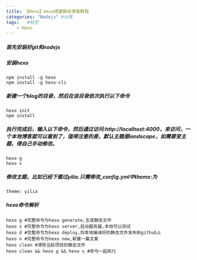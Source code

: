 ```yaml
---
title: 【Hexo】Hexo搭建静态博客教程
categories: "Nodejs" #分类
tags:   #标签
	- Hexo
---
```

##### 首先安装好git和nodejs
##### 安装hexo

```
npm install -g hexo
npm install -g hexo-cli
```
##### 新建一个blog的目录，然后在该目录依次执行以下命令

```
hexo init
npm install
```
##### 执行完成后，输入以下命令，然后通过访问:http://localhost:4000，来访问，一个本地博客就可以看到了，值得注意的是，默认主题是landscape，如需要变主题，得自己手动修改。

```
hexo g
hexo s
```
##### 修改主题，比如已经下载过yilia.只需修改_config.yml中theme:为

```
theme: yilia
```

##### hexo命令解析

```
hexo g #完整命令为hexo generate,生成静态文件 
hexo s #完整命令为hexo server,启动服务器,本地可以测试 
hexo d #完整命令为hexo deploy,将本地编译好的静态文件发布到github上 
hexo n #完整命令为hexo new,新建一篇文章 
hexo clean #清除当前项目的静态文件
hexo clean && hexo g && hexo s #命令一起执行
```
